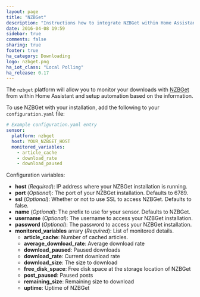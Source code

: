 ```yaml
---
layout: page
title: "NZBGet"
description: "Instructions how to integrate NZBGet within Home Assistant."
date: 2016-04-08 19:59
sidebar: true
comments: false
sharing: true
footer: true
ha_category: Downloading
logo: nzbget.png
ha_iot_class: "Local Polling"
ha_release: 0.17
---
```


The `nzbget` platform will allow you to monitor your downloads with [NZBGet](http://NZBGet.net) from within Home Assistant and setup automation based on the information.

To use NZBGet with your installation, add the following to your `configuration.yaml` file:

```yaml
# Example configuration.yaml entry
sensor:
  platform: nzbget
  host: YOUR_NZBGET_HOST
  monitored_variables:
    - article_cache
    - download_rate
    - download_paused
```

Configuration variables:

- **host** (*Required*): IP address where your NZBGet installation is running.
- **port** (*Optional*): The port of your NZBGet installation. Defaults to 6789.
- **ssl** (*Optional*): Whether or not to use SSL to access NZBGet. Defaults to false.
- **name** (*Optional*): The prefix to use for your sensor. Defaults to NZBGet.
- **username** (*Optional*): The username to access your NZBGet installation.
- **password** (*Optional*): The password to access your NZBGet installation.
- **monitored_variables** arrary (*Required*): List of monitored details.
  - **article_cache**: Number of cached articles.
  - **average_download_rate**: Average download rate
  - **download_paused**: Paused downloads
  - **download_rate**: Current download rate
  - **download_size**: The size to download
  - **free_disk_space**: Free disk space at the storage location of NZBGet
  - **post_paused**: Paused posts
  - **remaining_size**: Remaining size to download
  - **uptime**: Uptime of NZBGet

